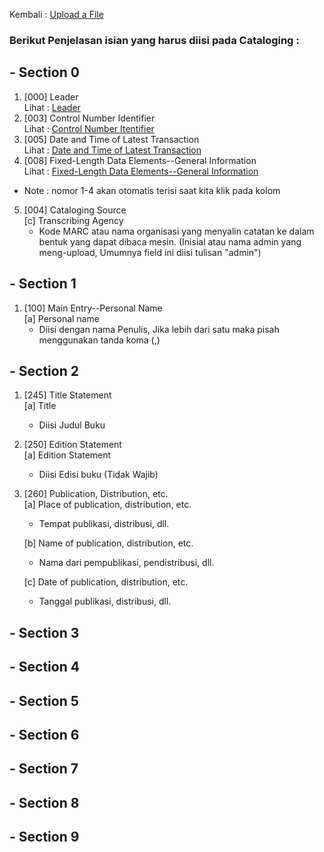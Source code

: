 Kembali : [Upload a File](UploadaFile.md)

### Berikut Penjelasan isian yang harus diisi pada Cataloging :

## - Section 0

1. [000] Leader <br> Lihat : [Leader](https://www.loc.gov/marc/bibliographic/bdleader.html)
2. [003] Control Number Identifier <br> Lihat : [Control Number Itentifier](https://www.loc.gov/marc/bibliographic/bd003.html)
3. [005] Date and Time of Latest Transaction <br> Lihat : [Date and Time of Latest Transaction](https://www.loc.gov/marc/bibliographic/bd005.html)
4. [008] Fixed-Length Data Elements--General Information <br> Lihat : [Fixed-Length Data Elements--General Information](https://www.loc.gov/marc/bibliographic/bd008.html)

- Note : nomor 1-4 akan otomatis terisi saat kita klik pada kolom

5. [004] Cataloging Source <br> [c] Transcribing Agency <br> 
    - Kode MARC atau nama organisasi yang menyalin catatan ke dalam bentuk yang dapat dibaca mesin. (Inisial atau nama admin yang meng-upload, Umumnya field ini diisi tulisan "admin")

## - Section 1

1. [100] Main Entry--Personal Name <br> [a] Personal name <br> 
    - Diisi dengan nama Penulis, Jika lebih dari satu maka pisah menggunakan tanda koma (,)

## - Section 2

1. [245] Title Statement <br> [a] Title <br> 
    - Diisi Judul Buku
2. [250] Edition Statement <br> [a] Edition Statement <br> 
    - Diisi Edisi buku (Tidak Wajib)
3. [260] Publication, Distribution, etc. <br> 
[a] Place of publication,  distribution, etc. <br> 
    - Tempat publikasi, distribusi, dll.

    [b] Name of publication, distribution, etc.
    - Nama dari pempublikasi, pendistribusi, dll.
    
    [c] Date of publication, distribution, etc.
    - Tanggal publikasi, distribusi, dll.

## - Section 3

## - Section 4

## - Section 5

## - Section 6

## - Section 7

## - Section 8

## - Section 9


